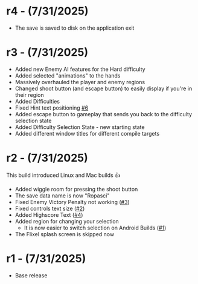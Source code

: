 # r4 - (7/31/2025)
- The save is saved to disk on the application exit

# r3 - (7/31/2025)
- Added new Enemy AI features for the Hard difficulty
- Added selected "animations" to the hands
- Massively overhauled the player and enemy regions
- Changed shoot button (and escape button) to easily display if you're in their region
- Added Difficulties
- Fixed Hint text positioning [#6](https://github.com/sphis-sinco/Ropasci/issues/6)
- Added escape button to gameplay that sends you back to the difficulty selection state
- Added Difficulty Selection State - new starting state
- Added different window titles for different compile targets

# r2 - (7/31/2025)
This build introduced Linux and Mac builds 👍 

- Added wiggle room for pressing the shoot button
- The save data name is now "Ropasci"
- Fixed Enemy Victory Penalty not working ([#3](https://github.com/sphis-sinco/Ropasci/issues/3))
- Fixed controls text size ([#2](https://github.com/sphis-sinco/Ropasci/issues/2))
- Added Highscore Text ([#4](https://github.com/sphis-sinco/Ropasci/issues/4))
- Added region for changing your selection
  - It is now easier to switch selection on Android Builds ([#1](https://github.com/sphis-sinco/Ropasci/issues/1))
- The Flixel splash screen is skipped now

# r1 - (7/31/2025)
- Base release
